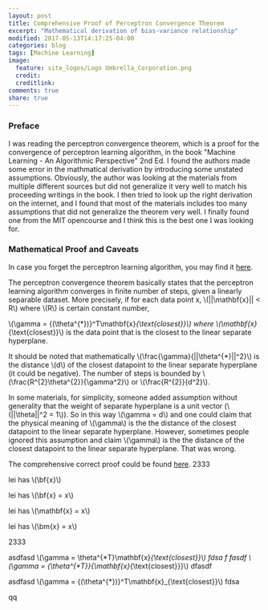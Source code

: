 ```yaml
---
layout: post
title: Comprehensive Proof of Perceptron Convergence Theorem
excerpt: "Mathematical derivation of bias-variance relationship"
modified: 2017-05-13T14:17:25-04:00
categories: blog
tags: [Machine Learning]
image:
  feature: site_logos/Logo Umbrella_Corporation.png
  credit: 
  creditlink: 
comments: true
share: true
---
```


### Preface

I was reading the perceptron convergence theorem, which is a proof for the convergence of perceptron learning algorithm, in the book "Machine Learning - An Algorithmic Perspective" 2nd Ed. I found the authors made some error in the mathmatical derivation by introducing some unstated assumptions. Obviously, the author was looking at the materials from multiple different sources but did not generalize it very well to match his proceeding writings in the book. I then tried to look up the right derivation on the internet, and I found that most of the materials includes too many assumptions that did not generalize the theorem very well. I finally found one from the MIT opencourse and I think this is the best one I was looking for.

### Mathematical Proof and Caveats

In case you forget the perceptron learning algorithm, you may find it [here](/downloads/blog/2017-05-15-Perceptron-Convergence-Theorem/perceptron_learning_algorithm.pdf).

The perceptron convergence theorem basically states that the perceptron learning algorithm converges in finite number of steps, given a linearly separable dataset. More precisely, if for each data point x, \\(\|\|\mathbf{x}\|\| < R\\) where \\(R\\) is certain constant number, 

\\(\gamma = {(\theta^{*})}^T\mathbf{x}_{\text{closest}}\\) where \\(\mathbf{x}_{\text{closest}}\\) is the data point that is the closest to the linear separate hyperplane. 

It should be noted that mathematically \\(\frac{\gamma}{\|\|\theta^{*}\|\|^2}\\) is the distance \\(d\\) of the closest datapoint to the linear separate hyperplane (it could be negative). The number of steps is bounded by \\(\frac{R^{2}\theta^{2}}{\gamma^2}\\) or \\(\frac{R^{2}}{d^2}\\).

In some materials, for simplicity, someone added assumption without generality that the weight of separate hyperplane is a unit vector (\\(\|\|\theta\|\|^2 = 1\\)). So in this way \\(\gamma = d\\) and one could claim that the physical meaning of \\(\gamma\\) is the the distance of the closest datapoint to the linear separate hyperplane. However, sometimes people ignored this assumption and claim \\(\gamma\\) is the the distance of the closest datapoint to the linear separate hyperplane. That was wrong.

The comprehensive correct proof could be found [here](/downloads/blog/2017-05-15-Perceptron-Convergence-Theorem/perceptron_convergence_theorem.pdf).
2333

lei has \\(\bf{x}\\)

lei has \\(\bf{x} = x\\)

lei has \\(\mathbf{x} = x\\)

lei has \\(\bm{x} = x\\)

2333


asdfasd \\(\gamma = \theta^{*T}\mathbf{x}_{\text{closest}}\\) fdsa
f
fasdf \\(\gamma = {\theta^{*T}}{\mathbf{x}_{\text{closest}}}\\) dfasdf


asdfasd \\(\gamma = {(\theta^{*})}^T\mathbf{x}_{\text{closest}}\\) fdsa

qq
